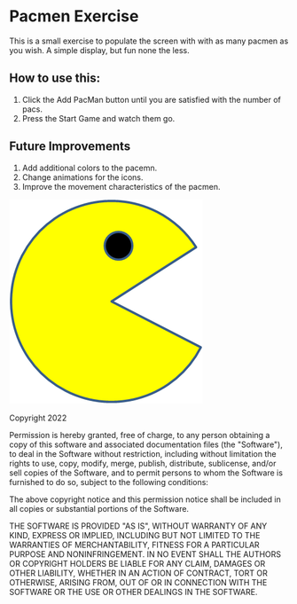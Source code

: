 # Pacmen Exercise

This is a small exercise to populate the screen with with as many pacmen as you wish. A simple display, but fun none the less. 

## How to use this:
1. Click the Add PacMan button until you are satisfied with the number of pacs.
2. Press the Start Game and watch them go.

## Future Improvements
1. Add additional colors to the pacemn.
2. Change animations for the icons.
3. Improve the movement characteristics of the pacmen.

<img src="./PacMan1.png">

Copyright 2022

Permission is hereby granted, free of charge, to any person obtaining a copy of this software and associated documentation files (the "Software"), to deal in the Software without restriction, including without limitation the rights to use, copy, modify, merge, publish, distribute, sublicense, and/or sell copies of the Software, and to permit persons to whom the Software is furnished to do so, subject to the following conditions:

The above copyright notice and this permission notice shall be included in all copies or substantial portions of the Software.

THE SOFTWARE IS PROVIDED "AS IS", WITHOUT WARRANTY OF ANY KIND, EXPRESS OR IMPLIED, INCLUDING BUT NOT LIMITED TO THE WARRANTIES OF MERCHANTABILITY, FITNESS FOR A PARTICULAR PURPOSE AND NONINFRINGEMENT. IN NO EVENT SHALL THE AUTHORS OR COPYRIGHT HOLDERS BE LIABLE FOR ANY CLAIM, DAMAGES OR OTHER LIABILITY, WHETHER IN AN ACTION OF CONTRACT, TORT OR OTHERWISE, ARISING FROM, OUT OF OR IN CONNECTION WITH THE SOFTWARE OR THE USE OR OTHER DEALINGS IN THE SOFTWARE.

